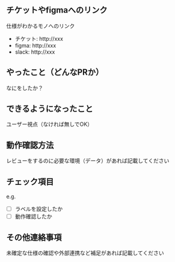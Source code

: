 ## チケットやfigmaへのリンク
仕様がわかるモノへのリンク
- チケット: http://xxx
- figma: http://xxx
- slack: http://xxx


## やったこと（どんなPRか）
なにをしたか？

## できるようになったこと
ユーザー視点（なければ無しでOK）

## 動作確認方法
レビューをするのに必要な環境（データ）があれば記載してください

## チェック項目
e.g.
- [ ] ラベルを設定したか
- [ ] 動作確認したか

## その他連絡事項
未確定な仕様の確認や外部連携など補足があれば記載してください

